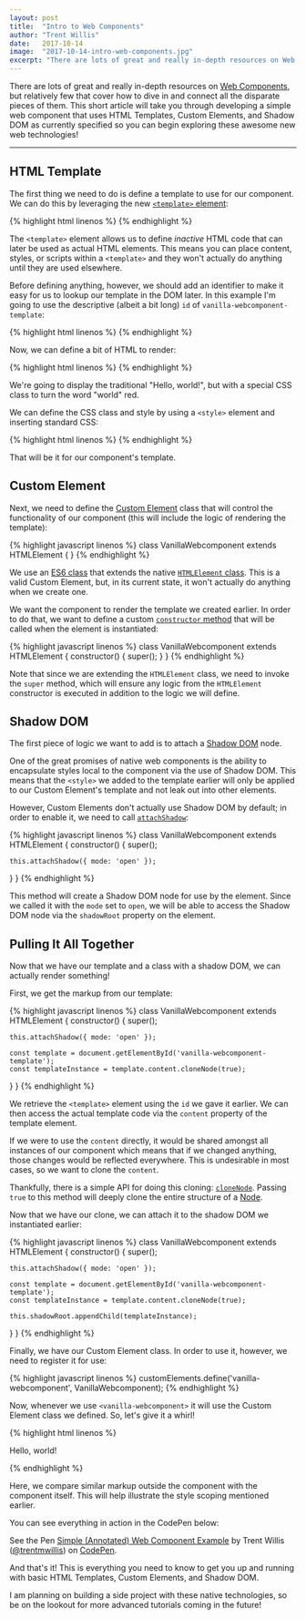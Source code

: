 ```yaml
---
layout: post
title:  "Intro to Web Components"
author: "Trent Willis"
date:   2017-10-14
image:  "2017-10-14-intro-web-components.jpg"
excerpt: "There are lots of great and really in-depth resources on Web Components, but relatively few that cover how to dive in and connect all the disparate pieces of them. This short article will take you through developing a simple web component that uses HTML Templates, Custom Elements, and Shadow DOM as currently specified so you can begin exploring these awesome new web technologies!"
---
```


There are lots of great and really in-depth resources on [Web Components](https://www.webcomponents.org/introduction), but relatively few that cover how to dive in and connect all the disparate pieces of them. This short article will take you through developing a simple web component that uses HTML Templates, Custom Elements, and Shadow DOM as currently specified so you can begin exploring these awesome new web technologies!

---

## HTML Template

The first thing we need to do is define a template to use for our component. We can do this by leveraging the new [`<template>` element](https://developer.mozilla.org/en-US/docs/Web/HTML/Element/template):

{% highlight html linenos %}
<template></template>
{% endhighlight %}

The `<template>` element allows us to define _inactive_ HTML code that can later be used as actual HTML elements. This means you can place content, styles, or scripts within a `<template>` and they won't actually do anything until they are used elsewhere.

Before defining anything, however, we should add an identifier to make it easy for us to lookup our template in the DOM later. In this example I'm going to use the descriptive (albeit a bit long) `id` of `vanilla-webcomponent-template`:

{% highlight html linenos %}
<template id="vanilla-webcomponent-template"></template>
{% endhighlight %}

Now, we can define a bit of HTML to render:

{% highlight html linenos %}
<template id="vanilla-webcomponent-template">
  Hello, <span class="red">world</span>!
</template>
{% endhighlight %}

We're going to display the traditional "Hello, world!", but with a special CSS class to turn the word "world" red.

We can define the CSS class and style by using a `<style>` element and inserting standard CSS:

{% highlight html linenos %}
<template id="vanilla-webcomponent-template">
  <style>
    .red {
      color: red;
    }
  </style>

  Hello, <span class="red">world</span>!
</template>
{% endhighlight %}

That will be it for our component's template.

## Custom Element

Next, we need to define the [Custom Element](https://developer.mozilla.org/en-US/docs/Web/Web_Components/Custom_Elements) class that will control the functionality of our component (this will include the logic of rendering the template):

{% highlight javascript linenos %}
class VanillaWebcomponent extends HTMLElement {
}
{% endhighlight %}

We use an [ES6 class](https://developer.mozilla.org/en-US/docs/Web/JavaScript/Reference/Classes) that extends the native [`HTMLElement` class](https://developer.mozilla.org/en-US/docs/Web/API/HTMLElement). This is a valid Custom Element, but, in its current state, it won't actually do anything when we create one.

We want the component to render the template we created earlier. In order to do that, we want to define a custom [`constructor` method](https://developer.mozilla.org/en-US/docs/Web/JavaScript/Reference/Classes/constructor) that will be called when the element is instantiated:

{% highlight javascript linenos %}
class VanillaWebcomponent extends HTMLElement {
  constructor() {
    super();
  }
}
{% endhighlight %}

Note that since we are extending the `HTMLElement` class, we need to invoke the `super` method, which will ensure any logic from the `HTMLElement` constructor is executed in addition to the logic we will define.

## Shadow DOM

The first piece of logic we want to add is to attach a [Shadow DOM](https://developer.mozilla.org/en-US/docs/Web/Web_Components/Shadow_DOM) node.

One of the great promises of native web components is the ability to encapsulate styles local to the component via the use of Shadow DOM. This means that the `<style>` we added to the template earlier will only be applied to our Custom Element's template and not leak out into other elements.

However, Custom Elements don't actually use Shadow DOM by default; in order to enable it, we need to call [`attachShadow`](https://developer.mozilla.org/en-US/docs/Web/API/Element/attachShadow):

{% highlight javascript linenos %}
class VanillaWebcomponent extends HTMLElement {
  constructor() {
    super();

    this.attachShadow({ mode: 'open' });
  }
}
{% endhighlight %}

This method will create a Shadow DOM node for use by the element. Since we called it with the `mode` set to `open`, we will be able to access the Shadow DOM node via the `shadowRoot` property on the element.

## Pulling It All Together

Now that we have our template and a class with a shadow DOM, we can actually render something!

First, we get the markup from our template:

{% highlight javascript linenos %}
class VanillaWebcomponent extends HTMLElement {
  constructor() {
    super();

    this.attachShadow({ mode: 'open' });

    const template = document.getElementById('vanilla-webcomponent-template');
    const templateInstance = template.content.cloneNode(true);
  }
}
{% endhighlight %}

We retrieve the `<template>` element using the `id` we gave it earlier. We can then access the actual template code via the `content` property of the template element.

If we were to use the `content` directly, it would be shared amongst all instances of our component which means that if we changed anything, those changes would be reflected everywhere. This is undesirable in most cases, so we want to clone the `content`.

Thankfully, there is a simple API for doing this cloning: [`cloneNode`](https://developer.mozilla.org/en-US/docs/Web/API/Node/cloneNode). Passing `true` to this method will deeply clone the entire structure of a [Node](https://developer.mozilla.org/en-US/docs/Web/API/Node).

Now that we have our clone, we can attach it to the shadow DOM we instantiated earlier:

{% highlight javascript linenos %}
class VanillaWebcomponent extends HTMLElement {
  constructor() {
    super();

    this.attachShadow({ mode: 'open' });

    const template = document.getElementById('vanilla-webcomponent-template');
    const templateInstance = template.content.cloneNode(true);

    this.shadowRoot.appendChild(templateInstance);
  }
}
{% endhighlight %}

Finally, we have our Custom Element class. In order to use it, however, we need to register it for use:

{% highlight javascript linenos %}
customElements.define('vanilla-webcomponent', VanillaWebcomponent);
{% endhighlight %}

Now, whenever we use `<vanilla-webcomponent>` it will use the Custom Element class we defined. So, let's give it a whirl!

{% highlight html linenos %}
<p>Hello, <span class="red">world</span>!</p>
<vanilla-webcomponent></vanilla-webcomponent>
{% endhighlight %}

Here, we compare similar markup outside the component with the component itself. This will help illustrate the style scoping mentioned earlier.

You can see everything in action in the CodePen below:

<p data-height="265" data-theme-id="dark" data-slug-hash="NaBYWN" data-default-tab="html,result" data-user="trentmwillis" data-embed-version="2" data-pen-title="Simple (Annotated) Web Component Example" data-preview="true" class="codepen">See the Pen <a href="https://codepen.io/trentmwillis/pen/NaBYWN/">Simple (Annotated) Web Component Example</a> by Trent Willis (<a href="https://codepen.io/trentmwillis">@trentmwillis</a>) on <a href="https://codepen.io">CodePen</a>.</p>
<script async src="https://production-assets.codepen.io/assets/embed/ei.js"></script>

And that's it! This is everything you need to know to get you up and running with basic HTML Templates, Custom Elements, and Shadow DOM.

I am planning on building a side project with these native technologies, so be on the lookout for more advanced tutorials coming in the future!
